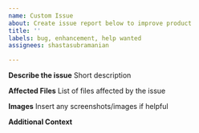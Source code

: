 ```yaml
---
name: Custom Issue
about: Create issue report below to improve product
title: ''
labels: bug, enhancement, help wanted
assignees: shastasubramanian

---
```


**Describe the issue**
Short description

**Affected Files**
List of files affected by the issue

**Images**
Insert any screenshots/images if helpful

**Additional Context**
